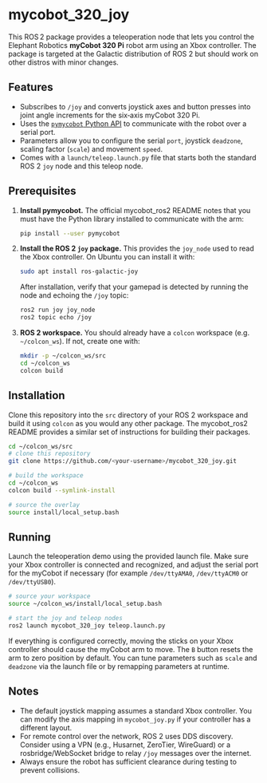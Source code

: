 # mycobot_320_joy

This ROS 2 package provides a teleoperation node that lets you control the Elephant Robotics **myCobot 320 Pi** robot arm using an Xbox controller.  The package is targeted at the Galactic distribution of ROS 2 but should work on other distros with minor changes.

## Features

* Subscribes to `/joy` and converts joystick axes and button presses into joint angle increments for the six‑axis myCobot 320 Pi.
* Uses the [`pymycobot` Python API](https://github.com/elephantrobotics/pymycobot) to communicate with the robot over a serial port.
* Parameters allow you to configure the serial `port`, joystick `deadzone`, scaling factor (`scale`) and movement `speed`.
* Comes with a `launch/teleop.launch.py` file that starts both the standard ROS 2 `joy` node and this teleop node.

## Prerequisites

1. **Install pymycobot.**  The official mycobot_ros2 README notes that you must have the Python library installed to communicate with the arm:
   ```bash
   pip install --user pymycobot
   ```
2. **Install the ROS 2 `joy` package.**  This provides the `joy_node` used to read the Xbox controller.  On Ubuntu you can install it with:
   ```bash
   sudo apt install ros-galactic-joy
   ```
   After installation, verify that your gamepad is detected by running the node and echoing the `/joy` topic:
   ```bash
   ros2 run joy joy_node
   ros2 topic echo /joy
   ```
3. **ROS 2 workspace.**  You should already have a `colcon` workspace (e.g. `~/colcon_ws`).  If not, create one with:
   ```bash
   mkdir -p ~/colcon_ws/src
   cd ~/colcon_ws
   colcon build
   ```

## Installation

Clone this repository into the `src` directory of your ROS 2 workspace and build it using `colcon` as you would any other package.  The mycobot_ros2 README provides a similar set of instructions for building their packages.

```bash
cd ~/colcon_ws/src
# clone this repository
git clone https://github.com/<your-username>/mycobot_320_joy.git

# build the workspace
cd ~/colcon_ws
colcon build --symlink-install

# source the overlay
source install/local_setup.bash
```

## Running

Launch the teleoperation demo using the provided launch file.  Make sure your Xbox controller is connected and recognized, and adjust the serial port for the myCobot if necessary (for example `/dev/ttyAMA0`, `/dev/ttyACM0` or `/dev/ttyUSB0`).

```bash
# source your workspace
source ~/colcon_ws/install/local_setup.bash

# start the joy and teleop nodes
ros2 launch mycobot_320_joy teleop.launch.py
```

If everything is configured correctly, moving the sticks on your Xbox controller should cause the myCobot arm to move.  The `B` button resets the arm to zero position by default.  You can tune parameters such as `scale` and `deadzone` via the launch file or by remapping parameters at runtime.

## Notes

* The default joystick mapping assumes a standard Xbox controller.  You can modify the axis mapping in `mycobot_joy.py` if your controller has a different layout.
* For remote control over the network, ROS 2 uses DDS discovery.  Consider using a VPN (e.g., Husarnet, ZeroTier, WireGuard) or a rosbridge/WebSocket bridge to relay `/joy` messages over the internet.
* Always ensure the robot has sufficient clearance during testing to prevent collisions.

